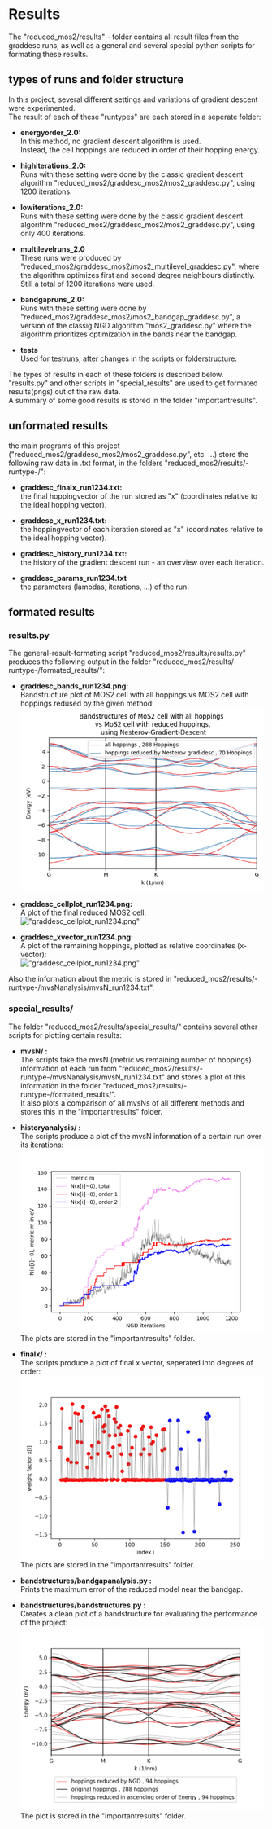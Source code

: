 # Results
The "reduced_mos2/results" - folder contains all result files from the graddesc runs, as well as a general and several special python scripts for formating these results.

## types of runs and folder structure  
In this project, several different settings and variations of gradient descent were experimented.  
The result of each of these "runtypes" are each stored in a seperate folder:  

- **energyorder_2.0:**  
In this method, no gradient descent algorithm is used.  
Instead, the cell hoppings are reduced in order of their hopping energy.  

- **highiterations_2.0:**  
Runs with these setting were done by the classic gradient descent algorithm "reduced_mos2/graddesc_mos2/mos2_graddesc.py", using 1200 iterations.  

- **lowiterations_2.0:**  
Runs with these setting were done by the classic gradient descent algorithm "reduced_mos2/graddesc_mos2/mos2_graddesc.py", using only 400 iterations.  

- **multilevelruns_2.0**  
These runs were produced by "reduced_mos2/graddesc_mos2/mos2_multilevel_graddesc.py", where the algorithm optimizes first and second degree neighbours distinctly. Still a total of 1200 iterations were used.

- **bandgapruns_2.0:**  
Runs with these setting were done by "reduced_mos2/graddesc_mos2/mos2_bandgap_graddesc.py", a version of the classig NGD algorithm "mos2_graddesc.py" where the algorithm prioritizes optimization in the bands near the bandgap.   

- **tests**  
Used for testruns, after changes in the scripts or folderstructure.  


The types of results in each of these folders is described below.  
"results.py" and other scripts in "special_results" are used to get formated results(pngs) out of the raw data.  
A summary of some good results is stored in the folder "importantresults".  

## unformated results
the main programs of this project ("reduced_mos2/graddesc_mos2/mos2_graddesc.py", etc. ...) store the following raw data in .txt format, in the folders "reduced_mos2/results/-runtype-/":

- **graddesc_finalx_run1234.txt:**  
the final hoppingvector of the run stored as "x" (coordinates relative to the ideal hopping vector).  

- **graddesc_x_run1234.txt:**  
the hoppingvector of each iteration stored as "x" (coordinates relative to the ideal hopping vector).  

- **graddesc_history_run1234.txt:**  
the history of the gradient descent run - an overview over each iteration.  

- **graddesc_params_run1234.txt**  
the parameters (lambdas, iterations, ...) of the run.  

## formated results

### results.py
The general-result-formating script "reduced_mos2/results/results.py" produces the following output in the folder "reduced_mos2/results/-runtype-/formated_results/":  

- **graddesc_bands_run1234.png:**  
Bandstructure plot of MOS2 cell with all hoppings vs MOS2 cell with hoppings redused by the given method:  
!["graddesc_bands_run1234.png"](graddesc_bands_run1017.png)  

- **graddesc_cellplot_run1234.png:**  
A plot of the final reduced MOS2 cell:  
!["graddesc_cellplot_run1234.png"](graddesc_cellplot_run1017.png)

- **graddesc_xvector_run1234.png:**  
A plot of the remaining hoppings, plotted as relative coordinates (x-vector):  
!["graddesc_cellplot_run1234.png"](graddesc_xvector_run1017.png)  

Also the information about the metric is stored in "reduced_mos2/results/-runtype-/mvsNanalysis/mvsN_run1234.txt".  

### special_results/
The folder "reduced_mos2/results/special_results/" contains several other scripts for plotting certain results:  

- **mvsN/ :**  
The scripts take the mvsN (metric vs remaining number of hoppings) information of each run from "reduced_mos2/results/-runtype-/mvsNanalysis/mvsN_run1234.txt" and stores a plot of this information in the folder "reduced_mos2/results/-runtype-/formated_results/".  
It also plots a comparison of all mvsNs of all different methods and stores this in the "importantresults" folder.  

- **historyanalysis/ :**  
The scripts produce a plot of the mvsN information of a certain run over its iterations:  
!["historyanalysis_seperatedlevels_run1234.png"](historyanalysis_seperatedlevels_run1007.png)  
The plots are stored in the "importantresults" folder.  

- **finalx/ :**  
The scripts produce a plot of final x vector, seperated into degrees of order:  
![graddesc_x_ordered1234.png](graddesc_x_ordered61.png)  
The plots are stored in the "importantresults" folder.   

- **bandstructures/bandgapanalysis.py :**  
Prints the maximum error of the reduced model near the bandgap.  

- **bandstructures/bandstructures.py :**  
Creates a clean plot of a bandstructure for evaluating the performance of the project:  
![graddesc_bands_redE_run1234.png](graddesc_bands_redE_run1007.png)
The plot is stored in the "importantresults" folder.   
